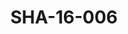 ---
pid: SHA-16-006
title: SHA-16-006
language: ar
collection: شرحبيل احمد
original_label: 
rights: شرحبيل احمد
location_of_original: شرحبيل احمد
photographer_or_studio: 
scanned_from: photograph 10 by 14.7
_date: '2005'
location: بريطانيا، لندن
description: 'شرحبيل احمد بالعود وشخصان اخران '
additional_notes: 
permission_display: 'yes'
on_server: 'no'
on_website: 'no'
permalink: /photopages/ar/SHA-16-006.html
layout: photo-page
---